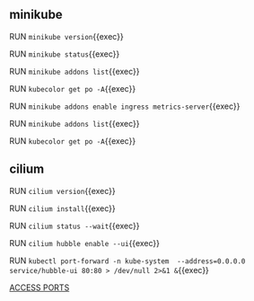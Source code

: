 ## minikube

RUN `minikube version`{{exec}}   

RUN `minikube status`{{exec}}

RUN `minikube addons list`{{exec}}       

RUN `kubecolor get po -A`{{exec}}    

RUN `minikube addons enable ingress metrics-server`{{exec}}    

RUN `minikube addons list`{{exec}}    

RUN `kubecolor get po -A`{{exec}}  

## cilium

RUN `cilium version`{{exec}}     

RUN `cilium install`{{exec}}   

RUN `cilium status --wait`{{exec}}  

RUN `cilium hubble enable --ui`{{exec}}    

RUN `kubectl port-forward -n kube-system  --address=0.0.0.0 service/hubble-ui 80:80 > /dev/null 2>&1 &`{{exec}}   

[ACCESS PORTS]({{TRAFFIC_SELECTOR}})
